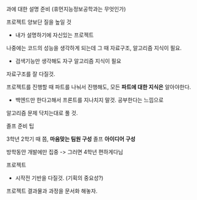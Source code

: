 과에 대한 설명 준비 (휴먼지능정보공학과는 무엇인가)



프로젝트 양보단 질을 높일 것

* 내가 설명하기에 자신있는 프로젝트



나중에는 코드의 성능을 생각하게 되는데 그 때 자료구조, 알고리즘 지식이 필요.

* 검색기능만 생각해도 자구 알고리즘 지식이 필요



자료구조를 잘 다질것.



프로젝트를 진행할 때 파트를 나눠서 진행해도, 모든 **파트에 대한 지식은** 알아야한다.

* 백엔드만 한다고해서 프론트를 지나치지 말것. 공부한다는 느낌으로



알고리즘 문제 닥치는대로 풀 것.







졸프 준비 팁

3학년 2학기 때 쯤, **마음맞는 팀원 구성**  졸프 **아이디어 구성**

방학동안 개발에만 집중 -> 그러면 4학년 편하게다님



프로젝트

* 시작전 기반을 다질것. (기획의 중요성?)

프로젝트 결과물과 과정을 문서화 해놓자.